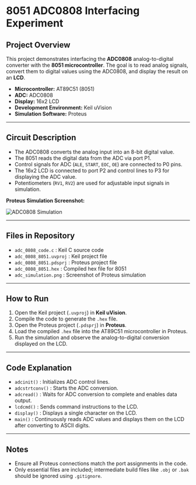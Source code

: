 # 8051 ADC0808 Interfacing Experiment

## Project Overview
This project demonstrates interfacing the **ADC0808** analog-to-digital converter with the **8051 microcontroller**. The goal is to read analog signals, convert them to digital values using the ADC0808, and display the result on an **LCD**.

- **Microcontroller:** AT89C51 (8051)
- **ADC:** ADC0808
- **Display:** 16x2 LCD
- **Development Environment:** Keil uVision
- **Simulation Software:** Proteus

---

## Circuit Description
- The ADC0808 converts the analog input into an 8-bit digital value.
- The 8051 reads the digital data from the ADC via port P1.
- Control signals for ADC (`ALE`, `START`, `EOC`, `OE`) are connected to P0 pins.
- The 16x2 LCD is connected to port P2 and control lines to P3 for displaying the ADC value.
- Potentiometers (`RV1`, `RV2`) are used for adjustable input signals in simulation.

**Proteus Simulation Screenshot:**

![ADC0808 Simulation](a4f4dfd2-38b1-4c1d-b5a5-0c100cfad5e1.png)

---

## Files in Repository
- `adc_0808_code.c` : Keil C source code  
- `adc_0808_8051.uvproj` : Keil project file  
- `adc_0808_8051.pdsprj` : Proteus project file  
- `adc_0808_8051.hex` : Compiled hex file for 8051  
- `adc_simulation.png` : Screenshot of Proteus simulation  

---

## How to Run
1. Open the Keil project (`.uvproj`) in **Keil uVision**.  
2. Compile the code to generate the `.hex` file.  
3. Open the Proteus project (`.pdsprj`) in **Proteus**.  
4. Load the compiled `.hex` file into the AT89C51 microcontroller in Proteus.  
5. Run the simulation and observe the analog-to-digital conversion displayed on the LCD.

---

## Code Explanation
- `adcinit()` : Initializes ADC control lines.  
- `adcstrtconv()` : Starts the ADC conversion.  
- `adcread()` : Waits for ADC conversion to complete and enables data output.  
- `lcdcmd()` : Sends command instructions to the LCD.  
- `display()` : Displays a single character on the LCD.  
- `main()` : Continuously reads ADC values and displays them on the LCD after converting to ASCII digits.

---

## Notes
- Ensure all Proteus connections match the port assignments in the code.  
- Only essential files are included; intermediate build files like `.obj` or `.bak` should be ignored using `.gitignore`.

